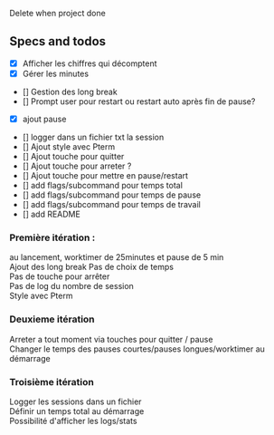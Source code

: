 Delete when project done
## Specs and todos
- [X] Afficher les chiffres qui décomptent
- [X] Gérer les minutes 
- [] Gestion des long break  
- [] Prompt user pour restart ou restart auto après fin de pause?
- [X] ajout pause  
- [] logger dans un fichier txt la session
- [] Ajout style avec Pterm
- [] Ajout touche pour quitter  
- [] Ajout touche pour arreter  ?
- [] Ajout touche pour mettre en pause/restart  
- [] add flags/subcommand pour temps total
- [] add flags/subcommand pour temps de pause
- [] add flags/subcommand pour temps de travail
- [] add README

### Première itération : 
au lancement, worktimer de 25minutes et pause de 5 min  
Ajout des long break
Pas de choix de temps  
Pas de touche pour arrêter  
Pas de log du nombre de session  
Style avec Pterm

### Deuxieme itération
Arreter a tout moment via touches pour quitter / pause  
Changer le temps des pauses courtes/pauses longues/worktimer au démarrage  

### Troisième itération
Logger les sessions dans un fichier  
Définir un temps total au démarrage  
Possibilité d'afficher les logs/stats  

